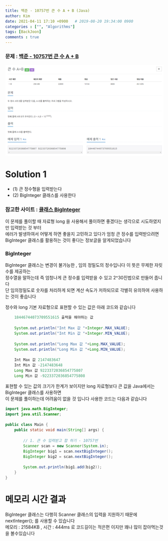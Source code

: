 ```yaml
---
title: 백준 - 10757번 큰 수 A + B (Java)
author: Kim
date: 2021-04-11 17:10 +0900   # 2019-08-20 19:34:00 0900
categories : ["", "Algorithms"]
tags: [BackJoon]
comments : true
---
```


### 문제 : <a href = "https://www.acmicpc.net/problem/1712">백준 - 10757번 큰 수 A + B</a><br>
<img src = "/post/images/backjoon/10757.png"><br>

# Solution 1

* (1) 큰 정수형을 입력받는다
* (2) BigInteger 클래스를 사용한다

### 참고한 사이트 : <a href = "http://cris.joongbu.ac.kr/course/2018-1/jcp/api/java/math/BigInteger.html">클래스 BigInteger</a>

이 문제를 풀이할 때 자료형 long 을 사용해서 풀이하면 좋겠다는 생각으로 시도하였지만 입력받는 것 부터<br>
에러가 발생하여서 어떻게 하면 좋을지 고민하고 있다가 엄청 큰 정수를 입력받으려면<br>
BigInteger 클래스를 활용하는 것이 좋다는 정보글을 알게되었습니다<br>

### BigInteger

BigInteger 클래스는 변경이 불가능한 , 임의 정밀도의 정수입니다 이 뜻은 무제한 자릿수를 제공하는<br>
정수열을 말하는데 즉 엄청나게 큰 정수를 입력받을 수 있고 2^30진법으로 만들어 줍니다<br>
단 임의정밀도로 숫자를 처리하게 되면 계산 속도가 저하되므로 각별히 유의하여 사용하는 것이 좋습니다<br>


정수와 long 기본 자료형으로 표현할 수 있는 값은 아래 코드와 같습니다
```java
    18446744073709551615 출력을 해야하는 값

    System.out.println("Int Max 값 "+Integer.MAX_VALUE);
    System.out.println("Int Min 값 "+Integer.MIN_VALUE);

    System.out.println("Long Max 값 "+Long.MAX_VALUE);
    System.out.println("Long Min 값 "+Long.MIN_VALUE);

    Int Max 값 2147483647
    Int Min 값 -2147483648
    Long Max 값 9223372036854775807
    Long Min 값 -9223372036854775808
```

표현할 수 있는 값의 크기가 한계가 보이지만 long 자료형보다 큰 값을 Java에서는 BigInteger 클래스를 사용하면<br>
이 문제를 풀이하는데 어려움이 없을 것 입니다 사용한 코드는 다음과 같습니다<br>

```java
import java.math.BigInteger;
import java.util.Scanner;

public class Main {
    public static void main(String[] args) {

        // 1. 큰 수 입력받고 합 하기 - 10757번
        Scanner scan = new Scanner(System.in);
        BigInteger big1 = scan.nextBigInteger();
        BigInteger big2 = scan.nextBigInteger();

        System.out.println(big1.add(big2));
    }
}
```
# 메모리 시간 결과

BigInteger 클래스는 다행히 Scanner 클래스의 입력을 지원하기 때문에 nextInteger(); 를 사용할 수 있습니다<br>
메모리 : 21584KB , 시간 : 444ms 로 코드길이는 적은편 이지만 꽤나 많이 잡아먹는것을 볼수있습니다

